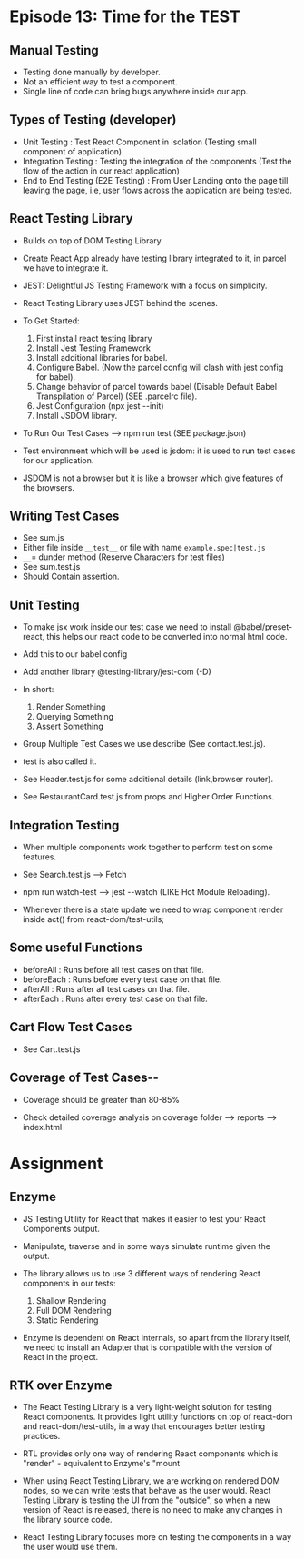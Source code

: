 # Episode 13: Time for the TEST

## Manual Testing

-   Testing done manually by developer.
-   Not an efficient way to test a component.
-   Single line of code can bring bugs anywhere inside our app.

## Types of Testing (developer)

-   Unit Testing : Test React Component in isolation (Testing small component of application).
-   Integration Testing : Testing the integration of the components (Test the flow of the action in our react application)
-   End to End Testing (E2E Testing) : From User Landing onto the page till leaving the page, i.e, user flows across the application are being tested.

## React Testing Library

-   Builds on top of DOM Testing Library.
-   Create React App already have testing library integrated to it, in parcel we have to integrate it.
-   JEST: Delightful JS Testing Framework with a focus on simplicity.
-   React Testing Library uses JEST behind the scenes.
-   To Get Started:

    1. First install react testing library
    2. Install Jest Testing Framework
    3. Install additional libraries for babel.
    4. Configure Babel. (Now the parcel config will clash with jest config for babel).
    5. Change behavior of parcel towards babel (Disable Default Babel Transpilation of Parcel) (SEE .parcelrc file).
    6. Jest Configuration (npx jest --init)
    7. Install JSDOM library.

-   To Run Our Test Cases --> npm run test (SEE package.json)

-   Test environment which will be used is jsdom: it is used to run test cases for our application.
-   JSDOM is not a browser but it is like a browser which give features of the browsers.

## Writing Test Cases

-   See sum.js
-   Either file inside `__test__` or file with name `example.spec|test.js`
-   `__`= dunder method (Reserve Characters for test files)
-   See sum.test.js
-   Should Contain assertion.

## Unit Testing

-   To make jsx work inside our test case we need to install @babel/preset-react, this helps our react code to be converted into normal html code.

-   Add this to our babel config

-   Add another library @testing-library/jest-dom (-D)

-   In short:

    1. Render Something
    2. Querying Something
    3. Assert Something

-   Group Multiple Test Cases we use describe (See contact.test.js).

-   test is also called it.

-   See Header.test.js for some additional details (link,browser router).

-   See RestaurantCard.test.js from props and Higher Order Functions.

## Integration Testing

-   When multiple components work together to perform test on some features.

-   See Search.test.js --> Fetch
-   npm run watch-test --> jest --watch (LIKE Hot Module Reloading).

-   Whenever there is a state update we need to wrap component render inside act() from react-dom/test-utils;

## Some useful Functions

-   beforeAll : Runs before all test cases on that file.
-   beforeEach : Runs before every test case on that file.
-   afterAll : Runs after all test cases on that file.
-   afterEach : Runs after every test case on that file.

## Cart Flow Test Cases

-   See Cart.test.js

## Coverage of Test Cases--

-   Coverage should be greater than 80-85%

-   Check detailed coverage analysis on coverage folder --> reports --> index.html

# Assignment

## Enzyme

-   JS Testing Utility for React that makes it easier to test your React Components output.

-   Manipulate, traverse and in some ways simulate runtime given the output.

-   The library allows us to use 3 different ways of rendering React components in our tests:

    1. Shallow Rendering
    2. Full DOM Rendering
    3. Static Rendering

-   Enzyme is dependent on React internals, so apart from the library itself, we need to install an Adapter that is compatible with the version of React in the project.

## RTK over Enzyme

-   The React Testing Library is a very light-weight solution for testing React components. It provides light utility functions on top of react-dom and react-dom/test-utils, in a way that encourages better testing practices.

-   RTL provides only one way of rendering React components which is "render" - equivalent to Enzyme's "mount

-   When using React Testing Library, we are working on rendered DOM nodes, so we can write tests that behave as the user would. React Testing Library is testing the UI from the "outside", so when a new version of React is released, there is no need to make any changes in the library source code.

-   React Testing Library focuses more on testing the components in a way the user would use them.
